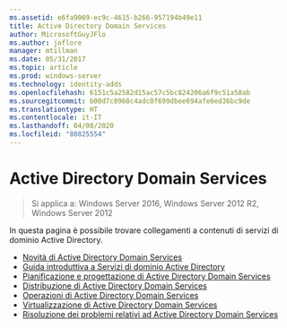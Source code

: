 ```yaml
---
ms.assetid: e6fa9069-ec9c-4615-b266-957194b49e11
title: Active Directory Domain Services
author: MicrosoftGuyJFlo
ms.author: joflore
manager: mtillman
ms.date: 05/31/2017
ms.topic: article
ms.prod: windows-server
ms.technology: identity-adds
ms.openlocfilehash: 6151c5a2582d15ac57c5bc824206a6f9c51a58ab
ms.sourcegitcommit: b00d7c8968c4adc8f699dbee694afe6ed36bc9de
ms.translationtype: HT
ms.contentlocale: it-IT
ms.lasthandoff: 04/08/2020
ms.locfileid: "80825554"
---
```

# <a name="active-directory-domain-services"></a>Active Directory Domain Services

>Si applica a: Windows Server 2016, Windows Server 2012 R2, Windows Server 2012

  
In questa pagina è possibile trovare collegamenti a contenuti di servizi di dominio Active Directory.   


* [Novità di Active Directory Domain Services](../whats-new-active-directory-domain-services.md)  
* [Guida introduttiva a Servizi di dominio Active Directory](../ad-ds/AD-DS-Getting-Started.md)   
* [Pianificazione e progettazione di Active Directory Domain Services](../ad-ds/plan/AD-DS-Design-and-Planning.md)  
* [Distribuzione di Active Directory Domain Services](../ad-ds/deploy/AD-DS-Deployment.md)  
* [Operazioni di Active Directory Domain Services](../ad-ds/manage/component-updates/AD-DS-Operations.md)   
* [Virtualizzazione di Active Directory Domain Services](../ad-ds/get-started/virtual-dc/Active-Directory-Domain-Services-Virtualization.md)  
* [Risoluzione dei problemi relativi ad Active Directory Domain Services](../ad-ds/manage/AD-DS-Troubleshooting.md)
